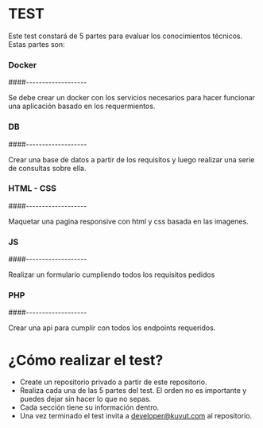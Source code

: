 # TEST

Este test constará de 5 partes para evaluar los conocimientos técnicos. Estas partes son:

### Docker
####-------------------

Se debe crear un docker con los servicios necesarios para hacer funcionar una aplicación basado en los requermientos.

### DB
####-------------------

Crear una base de datos a partir de los requisitos y luego realizar una serie de consultas sobre ella.

### HTML - CSS
####-------------------

Maquetar una pagina responsive con html y css basada en las imagenes.

### JS
####-------------------

Realizar un formulario cumpliendo todos los requisitos pedidos

### PHP
####-------------------

Crear una api para cumplir con todos los endpoints requeridos.

# ¿Cómo realizar el test?

- Create un repositorio privado a partir de este repositorio.
- Realiza cada una de las 5 partes del test. El orden no es importante y puedes dejar sin hacer lo que no sepas.
- Cada sección tiene su información dentro.
- Una vez terminado el test invita a developer@kuvut.com al repositorio.



